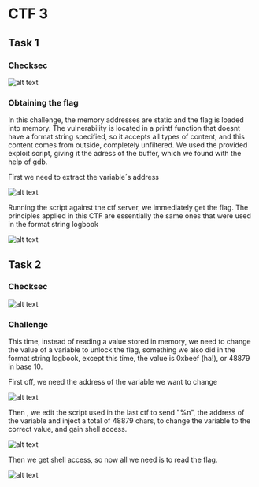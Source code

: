# CTF 3


## Task 1

### Checksec

![alt text](https://git.fe.up.pt/fsi/fsi2223/l11g03/-/raw/main/imgs/ctf3img1.PNG "Title")

### Obtaining the flag

In this challenge, the memory addresses are static and the flag is loaded into memory.
The vulnerability is located in a printf function that doesnt have a format string specified, so it accepts all types of content, and this content comes from outside, completely unfiltered.
We used the provided exploit script, giving it the adress of the buffer, which we found with the help of gdb.

First we need to extract the variable´s address

![alt text](https://git.fe.up.pt/fsi/fsi2223/l11g03/-/raw/main/imgs/ctf3img2.PNG "Title")

Running the script against the ctf server, we immediately get the flag.
The principles applied in this CTF are essentially the same ones that were used in the format string logbook

![alt text](https://git.fe.up.pt/fsi/fsi2223/l11g03/-/raw/main/imgs/ctf3img3.PNG "Title")

## Task 2

### Checksec

![alt text](https://git.fe.up.pt/fsi/fsi2223/l11g03/-/raw/main/imgs/ctf3img4.PNG "Title")

### Challenge

This time, instead of reading a value stored in memory, we need to change the value of a variable to unlock the flag, something we also did in the format string logbook, except this time, the value is 0xbeef (ha!), or 48879 in base 10.

First off, we need the address of the variable we want to change

![alt text](https://git.fe.up.pt/fsi/fsi2223/l11g03/-/raw/main/imgs/ctf3img5.PNG "Title")

Then , we edit the script used in the last ctf to send "%n", the address of the variable and inject a total of 48879 chars, to change the variable to the correct value, and gain shell access.

![alt text](https://git.fe.up.pt/fsi/fsi2223/l11g03/-/raw/main/imgs/ctf3img6.PNG "Title")

Then we get shell access, so now all we need is to read the flag.

![alt text](https://git.fe.up.pt/fsi/fsi2223/l11g03/-/raw/main/imgs/ctf3img7.PNG "Title")
